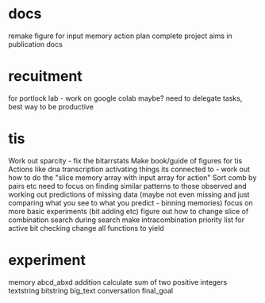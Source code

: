 # docs
remake figure for input memory action plan
complete project aims in publication docs

# recuitment
for portlock lab - work on google colab maybe?
need to delegate tasks, best way to be productive

# tis
Work out sparcity - fix the bitarrstats
Make book/guide of figures for tis
Actions like dna transcription
activating things its connected to - work out how to do the "slice memory array with input array for action"
Sort comb by pairs etc
need to focus on finding similar patterns to those observed and working out predictions of missing data (maybe not even missing and just comparing what you see to what you predict - binning memories)
focus on more basic experiments (bit adding etc)
figure out how to change slice of combination search during search
make intracombination priority list for active bit checking
change all functions to yield

# experiment
memory
	abcd_abxd
addition
	calculate sum of two positive integers
textstring
bitstring
big_text
conversation
final_goal

